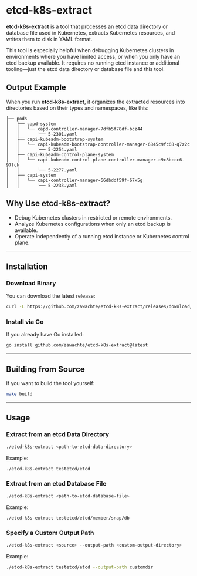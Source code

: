 # etcd-k8s-extract

**etcd-k8s-extract** is a tool that processes an etcd data directory or database file used in Kubernetes, extracts Kubernetes resources, and writes them to disk in YAML format.

This tool is especially helpful when debugging Kubernetes clusters in environments where you have limited access, or when you only have an etcd backup available. It requires no running etcd instance or additional tooling—just the etcd data directory or database file and this tool.

## Output Example

When you run **etcd-k8s-extract**, it organizes the extracted resources into directories based on their types and namespaces, like this:

```plaintext
├── pods
│   ├── capd-system
│   │   └── capd-controller-manager-7dfb5f78df-bcz44
│   │       └── 5-2301.yaml
│   ├── capi-kubeadm-bootstrap-system
│   │   └── capi-kubeadm-bootstrap-controller-manager-6845c9fc68-q7z2c
│   │       └── 5-2254.yaml
│   ├── capi-kubeadm-control-plane-system
│   │   └── capi-kubeadm-control-plane-controller-manager-c9c8bccc6-97fck
│   │       └── 5-2277.yaml
│   ├── capi-system
│   │   └── capi-controller-manager-66dbddf59f-67x5g
│   │       └── 5-2233.yaml
```

## Why Use etcd-k8s-extract?

- Debug Kubernetes clusters in restricted or remote environments.
- Analyze Kubernetes configurations when only an etcd backup is available.
- Operate independently of a running etcd instance or Kubernetes control plane.

---

## Installation

### Download Binary

You can download the latest release:

```sh
curl -L https://github.com/zawachte/etcd-k8s-extract/releases/download/v0.0.2/etcd-k8s-extract -o etcd-k8s-extract
```

### Install via Go

If you already have Go installed:

```sh
go install github.com/zawachte/etcd-k8s-extract@latest
```

---

## Building from Source

If you want to build the tool yourself:

```sh
make build
```

---

## Usage

### Extract from an etcd Data Directory

```sh
./etcd-k8s-extract <path-to-etcd-data-directory>
```

Example:

```sh
./etcd-k8s-extract testetcd/etcd
```

### Extract from an etcd Database File

```sh
./etcd-k8s-extract <path-to-etcd-database-file>
```

Example:

```sh
./etcd-k8s-extract testetcd/etcd/member/snap/db
```

### Specify a Custom Output Path

```sh
./etcd-k8s-extract <source> --output-path <custom-output-directory>
```

Example:

```sh
./etcd-k8s-extract testetcd/etcd --output-path customdir
```